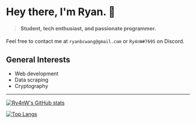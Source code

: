 # Hey there, I'm Ryan. 👋

> #### Student, tech enthusiast, and passionate programmer.

Feel free to contact me at `ryanbcwang@gmail.com` or `Ry4nW#7695` on Discord.

## General Interests


- Web development
- Data scraping
- Cryptography

---

[![Ry4nW's GitHub stats](https://github-readme-stats.vercel.app/api?username=Ry4nW&show_icons=true&theme=onedark)](https://github.com/anuraghazra/github-readme-stats)

[![Top Langs](https://github-readme-stats.vercel.app/api/top-langs/?username=Ry4nW&layout=compact&theme=onedark)](https://github.com/anuraghazra/github-readme-stats)




